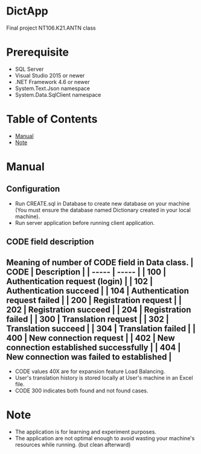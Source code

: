 # DictApp
Final project NT106.K21.ANTN class

# Prerequisite
- SQL Server
- Visual Studio 2015 or newer
- .NET Framework 4.6 or newer
- System.Text.Json namespace
- System.Data.SqlClient namespace

# Table of Contents
- [Manual](#manual)
- [Note](#note)

# Manual
## Configuration
- Run CREATE.sql in Database to create new database on your machine (You must ensure the database named Dictionary created in your local machine).
- Run server application before running client application.

## CODE field description
Meaning of number of CODE field in Data class.
| CODE  | Description |
| ----- | -----       |
| 100   | Authentication request (login) |
| 102   | Authentication succeed |
| 104   | Authentication request failed  |
| 200 | Registration request |
| 202 | Registration succeed |
| 204 | Registration failed |
| 300 | Translation request |
| 302 | Translation succeed |
| 304 | Translation failed |
| 400 | New connection request |
| 402 | New connection established successfully |
| 404 | New connection was failed to established |
----------
- CODE values 40X are for expansion feature Load Balancing.
- User's translation history is stored locally at User's machine in an Excel file.
- CODE 300 indicates both found and not found cases.

# Note
- The application is for learning and experiment purposes.
- The application are not optimal enough to avoid wasting your machine's resources while running. (but clean afterward)
